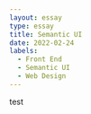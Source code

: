```yaml
---
layout: essay
type: essay
title: Semantic UI
date: 2022-02-24
labels:
  - Front End
  - Semantic UI
  - Web Design
---
```


test
